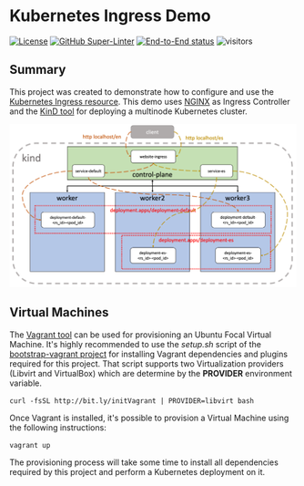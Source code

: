 # Kubernetes Ingress Demo
[![License](https://img.shields.io/badge/License-Apache%202.0-blue.svg)](https://opensource.org/licenses/Apache-2.0)
[![GitHub Super-Linter](https://github.com/electrocucaracha/k8s-Ingress-demo/workflows/Lint%20Code%20Base/badge.svg)](https://github.com/marketplace/actions/super-linter)
[![End-to-End status](https://github.com/electrocucaracha/k8s-Ingress-demo/actions/workflows/on-demand_ci.yml/badge.svg)](https://github.com/electrocucaracha/k8s-Ingress-demo/actions/workflows/on-demand_ci.yml)
![visitors](https://visitor-badge.glitch.me/badge?page_id=electrocucaracha.k8s-Ingress-demo)

## Summary

This project was created to demonstrate how to configure and use the
[Kubernetes Ingress resource][1]. This demo uses [NGINX][2] as Ingress
Controller and the [KinD tool][3] for deploying a multinode Kubernetes
cluster.

![Dashboard](img/diagram.png)

## Virtual Machines

The [Vagrant tool][4] can be used for provisioning an Ubuntu Focal
Virtual Machine. It's highly recommended to use the  *setup.sh* script
of the [bootstrap-vagrant project][5] for installing Vagrant
dependencies and plugins required for this project. That script
supports two Virtualization providers (Libvirt and VirtualBox) which
are determine by the **PROVIDER** environment variable.

    curl -fsSL http://bit.ly/initVagrant | PROVIDER=libvirt bash

Once Vagrant is installed, it's possible to provision a Virtual
Machine using the following instructions:

    vagrant up

The provisioning process will take some time to install all
dependencies required by this project and perform a Kubernetes
deployment on it.

[1]: https://kubernetes.io/docs/concepts/services-networking/ingress/
[2]: https://kubernetes.github.io/ingress-nginx/
[3]: https://kind.sigs.k8s.io/
[4]: https://www.vagrantup.com/
[5]: https://github.com/electrocucaracha/bootstrap-vagrant
